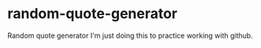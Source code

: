 # random-quote-generator
Random quote generator
I'm just doing this to practice working with github.
